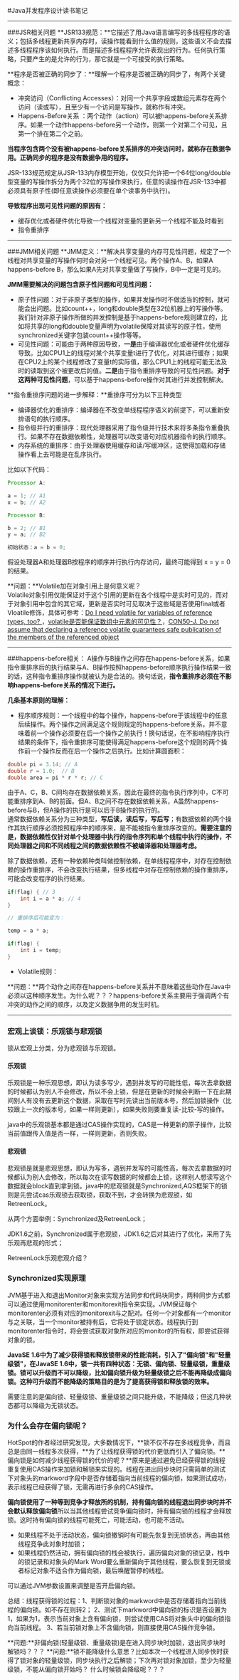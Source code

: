 #Java并发程序设计读书笔记

---
###JSR相关问题
**JSR133规范：**它描述了用Java语言编写的多线程程序的语义；包括多线程更新共享内存时，读操作能看到什么值的规则，这些语义不会去描述多线程程序该如何执行。而是描述多线程程序允许表现出的行为。任何执行策略，只要产生的是允许的行为，那它就是一个可接受的执行策略。  

**程序是否被正确的同步了：**理解一个程序是否被正确的同步了，有两个关键概念：
* 冲突访问（Conflicting Accesses）：对同一个共享字段或数组元素存在两个访问（读或写），且至少有一个访问是写操作，就称作有冲突。
* Happens-Before关系 ：两个动作（action）可以被happens-before关系排序。如果一个动作happens-before另一个动作，则第一个对第二个可见，且第一个排在第二个之前。

**当程序包含两个没有被happens-before关系排序的冲突访问时，就称存在数据争用。正确同步的程序是没有数据争用的程序。**  

JSR-133规范规定从JSR-133内存模型开始，仅仅只允许把一个64位long/double型变量的写操作拆分为两个32位的写操作来执行，任意的读操作在JSR-133中都必须具有原子性(即任意读操作必须要在单个读事务中执行)。  

**导致程序出现可见性问题的原因有：**
* 缓存优化或者硬件优化导致一个线程对变量的更新另一个线程不能及时看到
* 指令重排序

---
###JMM相关问题
**JMM定义：**解决共享变量的内存可见性问题，规定了一个线程对共享变量的写操作何时会对另一个线程可见。两个操作A、B，如果A happens-before B，那么如果A先对共享变量做了写操作，B中一定是可见的。      
  
**JMM需要解决的问题包含原子性问题和可见性问题：**
* 原子性问题：对于非原子类型的操作，如果并发操作时不做适当的控制，就可能会出问题。比如count++，long和double类型在32位机器上的写操作等。我们针对非原子操作所做的并发控制是基于happens-before规则建立的，比如将共享的long和double变量声明为volatile保障对其读写的原子性，使用synchronized关键字包装count++操作等等。    
* 可见性问题：可能由于两种原因导致，**一是**由于编译器优化或者硬件优化缓存导致。比如CPU1上的线程对某个共享变量t进行了优化，对其进行缓存；如果在CPU2上的某个线程修改了变量t的实际值，那么CPU1上的线程可能无法及时的读取到这个被更改后的值。**二是**由于指令重排序导致的可见性问题。**对于这两种可见性问题**，可以基于happens-before操作对其进行并发控制解决。

**指令重排序问题的进一步解释：**重排序可分为以下三种类型
* 编译器优化的重排序：编译器在不改变单线程程序语义的前提下，可以重新安排语句的执行顺序。
* 指令级并行的重排序：现代处理器采用了指令级并行技术来将多条指令重叠执行。如果不存在数据依赖性，处理器可以改变语句对应机器指令的执行顺序。
* 内存系统的重排序：由于处理器使用缓存和读/写缓冲区，这使得加载和存储操作看上去可能是在乱序执行。

比如以下代码：  
```java
Processor A:

a = 1; // A1
x = b; // A2

Processor B:

b = 2; // B1
y = a; // B2

初始状态：a = b = 0;
```
假设处理器A和处理器B按程序的顺序并行执行内存访问，最终可能得到 x = y = 0 的结果。   

**问题：**Volatile加在对象引用上是何意义呢？  
Volatile对象引用仅能保证对于这个引用的更新在各个线程中是实时可见的，而对于对象引用中包含的其它域，更新是否实时可见取决于这些域是否使用final或者Vloatile修饰，具体可参考：[Do I need volatile for variables of reference types, too?
](https://stackoverflow.com/questions/7075517/do-i-need-volatile-for-variables-of-reference-types-too)，[volatile是否能保证数组中元素的可见性？](http://ifeve.com/volatile-array-visiblity/)，[CON50-J. Do not assume that declaring a reference volatile guarantees safe publication of the members of the referenced object
](https://wiki.sei.cmu.edu/confluence/display/java/CON50-J.+Do+not+assume+that+declaring+a+reference+volatile+guarantees+safe+publication+of+the+members+of+the+referenced+object#space-menu-link-content)

---
###happens-before相关：
A操作与B操作之间存在happens-before关系，如果指令重排序后的执行结果与A、B操作按照happens-before顺序执行操作结果一致的话，这种指令重排序操作就被认为是合法的。换句话说，**指令重排序必须在不影响happens-before关系的情况下进行。**


**几条基本原则的理解：**
  
* 程序顺序规则：一个线程中的每个操作，happens-before于该线程中的任意后续操作。两个操作之间满足这个规则规定的happens-before关系，并不意味着前一个操作必须要在后一个操作之前执行！换句话说，在不影响程序执行结果的条件下，指令重排序可能使得满足happens-before这个规则的两个操作前一个操作反而在后一个操作之后执行。比如计算圆面积：
```java
double pi = 3.14; // A
double r = 1.0;  // B 
double area = pi * r * r; // C
```
   由于A、C，B、C间均存在数据依赖关系，因此在最终的指令执行序列中，C不可能重排序到A、B的前面。但A、B之间不存在数据依赖关系，A虽然happens-before与B，但A操作的执行是可以后于B操作的执行的。  
   通常数据依赖关系分为三种类型，**写后读，读后写，写后写**；有数据依赖的两个操作其执行顺序必须按照程序中的顺序来，是不能被指令重排序改变的。**需要注意的是，数据依赖性仅针对单个处理器中执行的指令序列和单个线程中执行的操作，不同处理器之间和不同线程之间的数据依赖性不被编译器和处理器考虑。**

   除了数据依赖，还有一种依赖种类叫做控制依赖，在单线程程序中，对存在控制依赖的操作重排序，不会改变执行结果，但多线程中对存在控制依赖的操作重排序，可能会改变程序的执行结果。  
```java
if(flag) { // 3
    int i = a * a; // 4
}

// 重排序后可能变为：  

temp = a * a;

if(flag) {
    int i = temp;
}
```  
* Volatile规则：

**问题：**两个动作之间存在happens-before关系并不意味着这些动作在Java中必须以这种顺序发生。为什么呢？？？happens-before关系主要用于强调两个有冲突的动作之间的顺序，以及定义数据争用的发生时机。

---
### 宏观上谈锁：乐观锁与悲观锁
锁从宏观上分类，分为悲观锁与乐观锁。

#### 乐观锁
乐观锁是一种乐观思想，即认为读多写少，遇到并发写的可能性低，每次去拿数据的时候都认为别人不会修改，所以不会上锁，但是在更新的时候会判断一下在此期间别人有没有去更新这个数据，采取在写时先读出当前版本号，然后加锁操作（比较跟上一次的版本号，如果一样则更新），如果失败则要重复读-比较-写的操作。

java中的乐观锁基本都是通过CAS操作实现的，CAS是一种更新的原子操作，比较当前值跟传入值是否一样，一样则更新，否则失败。  

#### 悲观锁
悲观锁是就是悲观思想，即认为写多，遇到并发写的可能性高，每次去拿数据的时候都认为别人会修改，所以每次在读写数据的时候都会上锁，这样别人想读写这个数据就会block直到拿到锁。java中的悲观锁就是Synchronized,AQS框架下的锁则是先尝试cas乐观锁去获取锁，获取不到，才会转换为悲观锁，如RetreenLock。

从两个方面举例：Synchronized及RetreenLock；

JDK1.6之前，Synchronized属于悲观锁，JDK1.6之后对其进行了优化，采用了先乐观再悲观的形式；

RetreenLock乐观悲观介绍？

### Synchronized实现原理
JVM基于进入和退出Monitor对象来实现方法同步和代码块同步，两种同步方式都可以通过使用monitorenter和monitorexit指令来实现。JVM保证每个monitorenter必须有对应的monitorexit与之配对。任何一个对象都有一个monitor与之关联，当一个monitor被持有后，它将处于锁定状态。线程执行到monitorenter指令时，将会尝试获取对象所对应的monitor的所有权，即尝试获得对象的锁。  

**JavaSE 1.6中为了减少获得锁和释放锁带来的性能消耗，引入了"偏向锁"和"轻量级锁"，在JavaSE 1.6中，锁一共有四种状态：无锁、偏向锁、轻量级锁，重量级锁。锁可以升级而不可以降级，比如偏向锁升级为轻量级锁之后不能再降级成偏向锁。这种可升级而不能降级的策略目的是为了提高获得锁和释放锁的效率。**

需要注意的是偏向锁、轻量级锁、重量级锁之间只能升级，不能降级；但这几种状态都可以降级为无锁状态。  

### 为什么会存在偏向锁呢？
HotSpot的作者经过研究发现，大多数情况下，**锁不仅不存在多线程竞争，而且总是由同一线程多次获得，**为了让线程获得锁的代价更低而引入了偏向锁。**偏向锁是如何减少线程获得锁的代价的呢？**原来是通过避免已经获得锁的线程重复使用CAS操作来加锁和解锁来实现的。线程在进出同步块时只需简单的测试下对象头的markword字段中是否存储着指向当前线程的偏向锁，如果测试成功，表示线程已经获得了锁，无需再进行多余的CAS操作。  

**偏向锁使用了一种等到竞争才释放所的机制，持有偏向锁的线程退出同步块时并不会默认释放偏向锁**所以当其他线程尝试竞争偏向锁时，持有偏向锁的线程才会释放锁。这时持有偏向锁的线程可能死亡，可能活动，也可能不活动。
* 如果线程不处于活动状态，偏向锁撤销时有可能先恢复到无锁状态，再由其他线程竞争此对象时加锁；
* 如果线程仍然活动，拥有偏向锁的栈会被执行，遍历偏向对象的锁记录，栈中的锁记录和对象头的Mark Word要么重新偏向于其他线程，要么恢复到无锁或者标记对象不适合作为偏向锁，最后唤醒暂停的线程。  

可以通过JVM参数设置来调整是否开启偏向锁。  

总结：线程获得锁的过程：1、判断锁对象的markword中是否存储着指向当前线程的偏向锁。如不存在则转2； 2、测试下markword中偏向锁的标识是否设置为1，如果为1，表示当前对象上含有偏向锁，则尝试使用CAS将对象头中的偏向锁指向当前线程。 3、若当前锁对象上不含偏向锁，则直接使用CAS操作竞争锁。  

**问题:**非偏向锁(轻量级锁、重量级锁)是在进入同步块时加锁，退出同步块时解锁吗？？？
**问题:**锁不能降级什么意思？比如本次一个线程进入同步快时获得了锁对象的轻量级锁，同步块执行之后解锁；下次再对锁对象加锁，至少为轻量级锁，不能从偏向锁开始吗？ 什么时候锁会降级呢？？？